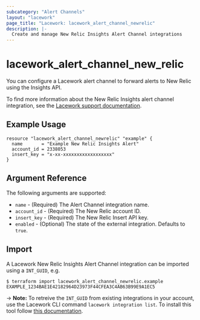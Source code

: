 ```yaml
---
subcategory: "Alert Channels"
layout: "lacework"
page_title: "Lacework: lacework_alert_channel_newrelic"
description: |-
  Create and manage New Relic Insights Alert Channel integrations
---
```


# lacework\_alert\_channel\_new\_relic

You can configure a Lacework alert channel to forward alerts to New Relic using the Insights API.

To find more information about the New Relic Insights alert channel integration, see the [Lacework support documentation](https://support.lacework.com/hc/en-us/articles/360005842354-New-Relic).

## Example Usage

```hcl
resource "lacework_alert_channel_newrelic" "example" {
  name       = "Example New Relic Insights Alert"
  account_id = 2338053
  insert_key = "x-xx-xxxxxxxxxxxxxxxxxx"
}
```

## Argument Reference

The following arguments are supported:

* `name` - (Required) The Alert Channel integration name.
* `account_id` - (Required) The New Relic account ID.
* `insert_key` - (Required) The New Relic Insert API key.
* `enabled` - (Optional) The state of the external integration. Defaults to `true`.

## Import

A Lacework New Relic Insights Alert Channel integration can be imported using a `INT_GUID`, e.g.

```
$ terraform import lacework_alert_channel_newrelic.example EXAMPLE_1234BAE1E42182964D23973F44CFEA3C4AB63B99E9A1EC5
```
-> **Note:** To retreive the `INT_GUID` from existing integrations in your account, use the
	Lacework CLI command `lacework integration list`. To install this tool follow
	[this documentation](https://github.com/lacework/go-sdk/wiki/CLI-Documentation#installation).
